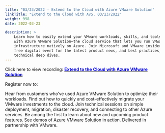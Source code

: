 ```yaml
---
title: "03/23/2022 - Extend to the Cloud with Azure VMware Solution"
linkTitle: "Extend to the Cloud with AVS, 03/23/2022"
weight: 998
date: 2022-03-23

description: >
    Learn how to easily extend your VMware workloads, skills, and tools to the cloud
    with Azure VMware Solution—the cloud service that lets you run VMware
    infrastructure natively on Azure. Join Microsoft and VMware insiders at this
    free digital event for the latest product news, and best practices, and
    technical deep dives.
---
```

Click here to view recording: [<span style="color:blue">**Extend to the Cloud with Azure VMware Solution**</span>](https://info.microsoft.com/www-extend-to-the-cloud-with-azure-vmware-solution-on-demand-registration.html?lcid=en-us)

Register now to:

Hear from customers who’ve used Azure VMware Solution to optimize their workloads.
Find out how to quickly and cost-effectively migrate your VMware investments to the cloud.
Join technical sessions on simple deployment, migration, disaster recovery, and connecting to other Azure services.
Be among the first to learn about new and upcoming product features.
See demos of Azure VMware Solution in action.
Delivered in partnership with VMware.
